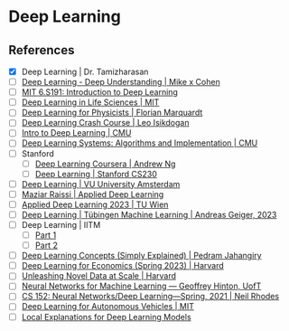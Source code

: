 # Deep Learning



## References

- [x] Deep Learning | Dr. Tamizharasan
- [ ] [Deep Learning - Deep Understanding | Mike x Cohen](https://www.youtube.com/playlist?list=PL2FZtB-DAFqk4iXGu1xK1_fUmTCjtfQhV)
- [ ] [MIT 6.S191: Introduction to Deep Learning](https://www.youtube.com/playlist?list=PLtBw6njQRU-rwp5__7C0oIVt26ZgjG9NI)
- [ ] [Deep Learning in Life Sciences | MIT](https://www.youtube.com/playlist?list=PLypiXJdtIca5sxV7aE3-PS9fYX3vUdIOX)
- [ ] [Deep Learning for Physicists | Florian Marquardt](https://www.youtube.com/playlist?list=PLemsnf33Vij4eFWwtoQCrt9AHjLe3uo9_)
- [ ] [Deep Learning Crash Course | Leo Isikdogan](https://www.youtube.com/playlist?list=PLWKotBjTDoLj3rXBL-nEIPRN9V3a9Cx07)
- [ ] [Intro to Deep Learning | CMU](https://www.youtube.com/playlist?list=PLp-0K3kfddPxUJzAW0KxNNjGiK_hISFas)
- [ ] [Deep Learning Systems: Algorithms and Implementation | CMU](https://www.youtube.com/@deeplearningsystemscourse1116/videos)
- [ ] Stanford
  - [ ] [Deep Learning Coursera | Andrew Ng](https://www.coursera.org/specializations/deep-learning)
  - [ ] [Deep Learning  | Stanford CS230](https://www.youtube.com/playlist?list=PLoROMvodv4rOABXSygHTsbvUz4G_YQhOb)
- [ ] [Deep Learning | VU University Amsterdam](https://www.youtube.com/@dlvu6202/playlists)
- [ ] [Maziar Raissi | Applied Deep Learning](https://www.youtube.com/playlist?list=PLoEMreTa9CNmuxQeIKWaz7AVFd_ZeAcy4)
- [ ] [Applied Deep Learning 2023 | TU Wien](https://www.youtube.com/playlist?list=PLNsFwZQ_pkE87JO3T_mvedVTlw0sjUzKh)
- [ ] [Deep Learning | Tübingen Machine Learning | Andreas Geiger, 2023](https://www.youtube.com/playlist?list=PL05umP7R6ij3NTWIdtMbfvX7Z-4WEXRqD)
- [ ] Deep Learning | IITM
  - [ ] [Part 1](https://www.youtube.com/playlist?list=PLyqSpQzTE6M9gCgajvQbc68Hk_JKGBAYT)
  - [ ] [Part 2](https://www.youtube.com/playlist?list=PLyqSpQzTE6M-_1jAqrFCsgCcuTYm_2urp)
- [ ] [Deep Learning Concepts (Simply Explained) | Pedram Jahangiry](https://www.youtube.com/playlist?list=PL2GWo47BFyUO6Fiy2mJCxR8sUrBEfT6BM)
- [ ] [Deep Learning for Economics (Spring 2023) | Harvard](https://www.youtube.com/playlist?list=PLGTgQIsun7ueGTRzDlBWqgX6xBlMce-QC)
- [ ] [Unleashing Novel Data at Scale | Harvard](https://www.youtube.com/playlist?list=PLGTgQIsun7udZFo20jeJ4gq-T8Sq6b5bU)
- [ ] [Neural Networks for Machine Learning — Geoffrey Hinton, UofT](https://www.youtube.com/playlist?list=PLLssT5z_DsK_gyrQ_biidwvPYCRNGI3iv)
- [ ] [CS 152: Neural Networks/Deep Learning—Spring, 2021 | Neil Rhodes](https://www.youtube.com/playlist?list=PL2Yggtk_pK69nyeIgJsjPN0traCIyMJ_f)
- [ ] [Deep Learning for Autonomous Vehicles | MIT](https://www.youtube.com/playlist?list=PLO-sdZDf9odM9Nr10k9Fk_M6gyn_46boY)
- [ ] [Local Explanations for Deep Learning Models](https://www.youtube.com/playlist?list=PLbuogVdPnkCoto690B1eTReTznuSC9qYX)